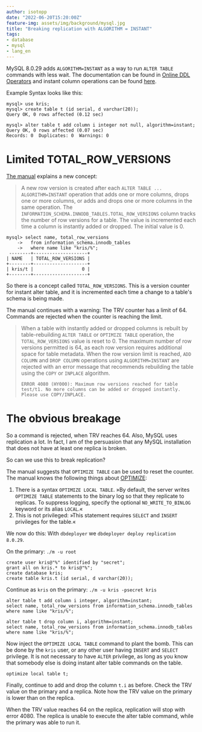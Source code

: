 ```yaml
---
author: isotopp
date: "2022-06-20T15:20:00Z"
feature-img: assets/img/background/mysql.jpg
title: "Breaking replication with ALGORITHM = INSTANT"
tags:
- database
- mysql
- lang_en
---
```


MySQL 8.0.29 adds `ALGORITHM=INSTANT` as a way to run `ALTER TABLE` commands with less wait.
The documentation can be found in [Online DDL Operators](https://dev.mysql.com/doc/refman/8.0/en/innodb-online-ddl-operations.html) and instant column operations can be found [here](https://dev.mysql.com/doc/refman/8.0/en/innodb-online-ddl-operations.html#online-ddl-column-operations).

Example Syntax looks like this:

```mysql
mysql> use kris;
mysql> create table t (id serial, d varchar(20));
Query OK, 0 rows affected (0.12 sec)

mysql> alter table t add column i integer not null, algorithm=instant;
Query OK, 0 rows affected (0.07 sec)
Records: 0  Duplicates: 0  Warnings: 0
```

# Limited TOTAL_ROW_VERSIONS

[The manual](https://dev.mysql.com/doc/refman/8.0/en/innodb-online-ddl-operations.html) explains a new concept: 

> A new row version is created after each `ALTER TABLE ... ALGORITHM=INSTANT` operation that adds one or more columns, drops one or more columns, or adds and drops one or more columns in the same operation.
> The `INFORMATION_SCHEMA.INNODB_TABLES.TOTAL_ROW_VERSIONS` column tracks the number of row versions for a table.
> The value is incremented each time a column is instantly added or dropped. 
> The initial value is 0.

```mysql
mysql> select name, total_row_versions
    ->   from information_schema.innodb_tables 
    ->   where name like "kris/%";
 --------+--------------------+
| NAME   | TOTAL_ROW_VERSIONS |
+--------+--------------------+
| kris/t |                  0 |
+--------+--------------------+
```

So there is a concept called `TOTAL_ROW_VERSIONS`.
This is a version counter for instant alter table, and it is incremented each time a change to a table's schema is being made.

The manual continues with a warning:
The TRV counter has a limit of 64.
Commands are rejected when the counter is reaching the limit.

> When a table with instantly added or dropped columns is rebuilt by table-rebuilding `ALTER TABLE` or `OPTIMIZE TABLE` operation, the `TOTAL_ROW_VERSIONS` value is reset to 0.
> The maximum number of row versions permitted is 64, as each row version requires additional space for table metadata.
> When the row version limit is reached, `ADD COLUMN` and `DROP COLUMN` operations using `ALGORITHM=INSTANT` are rejected with an error message that recommends rebuilding the table using the `COPY` or `INPLACE` algorithm.
>
> `ERROR 4080 (HY000): Maximum row versions reached for table test/t1. No more columns can be added or dropped instantly. Please use COPY/INPLACE.`

# The obvious breakage

So a command is rejected, when TRV reaches 64.
Also, MySQL uses replication a lot.
In fact, I am of the persuasion that any MySQL installation that does not have at least one replica is broken.

So can we use this to break replication?

The manual suggests that `OPTIMIZE TABLE` can be used to reset the counter.
The manual knows the following things about [OPTIMIZE](https://dev.mysql.com/doc/refman/8.0/en/optimize-table.html):

1. There is a syntax `OPTIMIZE LOCAL TABLE`.
   »By default, the server writes `OPTIMIZE TABLE` statements to the binary log so that they replicate to replicas.
   To suppress logging, specify the optional `NO_WRITE_TO_BINLOG` keyword or its alias `LOCAL`.«
2. This is not privileged: »This statement requires `SELECT` and `INSERT` privileges for the table.«

We now do this: With `dbdeployer` we `dbdeployer deploy replication 8.0.29`.

On the primary: `./m -u root`

```mysql
create user kris@"%" identified by "secret";
grant all on kris.* to kris@"%";
create database kris;
create table kris.t (id serial, d varchar(20));
```

Continue as `kris` on the primary: `./m -u kris -psecret kris`

```mysql
alter table t add column i integer, algorithm=instant;
select name, total_row_versions from information_schema.innodb_tables where name like "kris/%";

alter table t drop column i, algorithm=instant;
select name, total_row_versions from information_schema.innodb_tables where name like "kris/%";
```

Now inject the `OPTIMIZE LOCAL TABLE` command to plant the bomb.
This can be done by the `kris` user, or any other user having `INSERT` and `SELECT` privilege.
It is not necessary to have `ALTER` privilege, as long as you know that somebody else is doing instant alter table commands on the table.

```mysql
optimize local table t;
```

Finally, continue to add and drop the column `t.i` as before. 
Check the TRV value on the primary and a replica.
Note how the TRV value on the primary is lower than on the replica.

When the TRV value reaches 64 on the replica, replication will stop with error 4080.
The replica is unable to execute the alter table command, while the primary was able to run it.
